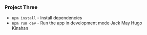 ### Project Three

* `npm install` - Install dependencies
* `npm run dev` - Run the app in development mode
Jack May
Hugo Kinahan
